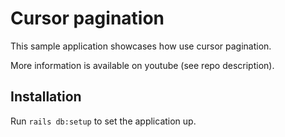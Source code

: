 # Cursor pagination

This sample application showcases how use cursor pagination.

More information is available on youtube (see repo description).

## Installation

Run `rails db:setup` to set the application up.
